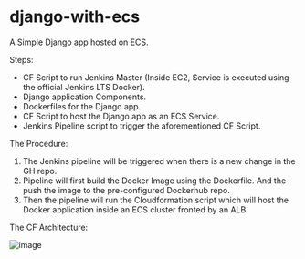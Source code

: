 # django-with-ecs

A Simple Django app hosted on ECS.

Steps:

- CF Script to run Jenkins Master (Inside EC2, Service is executed using the official Jenkins LTS Docker).
- Django application Components.
- Dockerfiles for the Django app.
- CF Script to host the Django app as an ECS Service.
- Jenkins Pipeline script to trigger the aforementioned CF Script.


The Procedure:

1. The Jenkins pipeline will be triggered when there is a new change in the GH repo. 
2. Pipeline will first build the Docker Image using the Dockerfile. And the push the image to the pre-configured Dockerhub repo.
3. Then the pipeline will run the Cloudformation script which will host the Docker application inside an ECS cluster fronted by an ALB.


The CF Architecture:

![image](https://user-images.githubusercontent.com/39367522/167414953-c75a4765-42c1-4b79-8f31-40cdc4040659.png)
